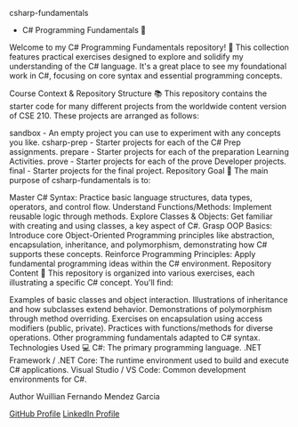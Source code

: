 csharp-fundamentals 

- C# Programming Fundamentals 🚀

Welcome to my C# Programming Fundamentals repository! 👋 This collection features practical exercises designed to explore and solidify my understanding of the C# language. It's a great place to see my foundational work in C#, focusing on core syntax and essential programming concepts.

Course Context & Repository Structure 📚
This repository contains the starter code for many different projects from the worldwide content version of CSE 210. These projects are arranged as follows:

sandbox - An empty project you can use to experiment with any concepts you like.
csharp-prep - Starter projects for each of the C# Prep assignments.
prepare - Starter projects for each of the preparation Learning Activities.
prove - Starter projects for each of the prove Developer projects.
final - Starter projects for the final project.
Repository Goal 🎯
The main purpose of csharp-fundamentals is to:

Master C# Syntax: Practice basic language structures, data types, operators, and control flow.
Understand Functions/Methods: Implement reusable logic through methods.
Explore Classes & Objects: Get familiar with creating and using classes, a key aspect of C#.
Grasp OOP Basics: Introduce core Object-Oriented Programming principles like abstraction, encapsulation, inheritance, and polymorphism, demonstrating how C# supports these concepts.
Reinforce Programming Principles: Apply fundamental programming ideas within the C# environment.
Repository Content 📁
This repository is organized into various exercises, each illustrating a specific C# concept. You'll find:

Examples of basic classes and object interaction.
Illustrations of inheritance and how subclasses extend behavior.
Demonstrations of polymorphism through method overriding.
Exercises on encapsulation using access modifiers (public, private).
Practices with functions/methods for diverse operations.
Other programming fundamentals adapted to C# syntax.
Technologies Used 💻
C#: The primary programming language.
.NET Framework / .NET Core: The runtime environment used to build and execute C# applications.
Visual Studio / VS Code: Common development environments for C#.

Author
Wuillian Fernando Mendez Garcia

[GitHub Profile](https://github.com/wfmendez)
[LinkedIn Profile](https://www.linkedin.com/in/wf-mendez/)
